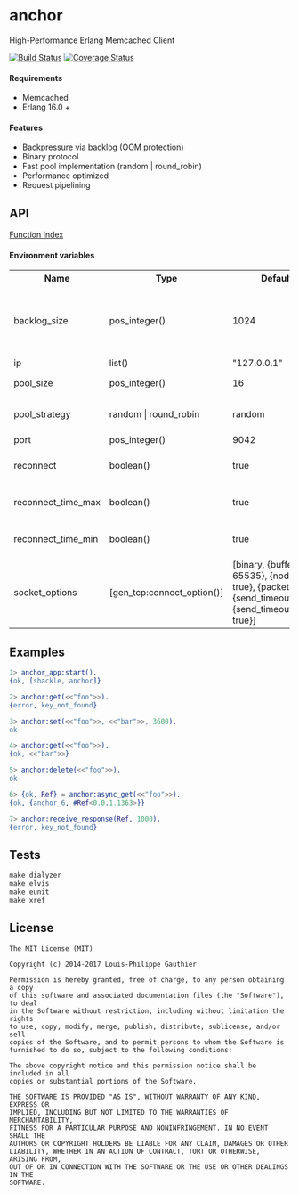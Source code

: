 # anchor

High-Performance Erlang Memcached Client

[![Build Status](https://travis-ci.org/lpgauth/anchor.svg?branch=master)](https://travis-ci.org/lpgauth/anchor)
[![Coverage Status](https://coveralls.io/repos/github/lpgauth/anchor/badge.svg?branch=master)](https://coveralls.io/github/lpgauth/anchor?branch=master)
#### Requirements

* Memcached
* Erlang 16.0 +

#### Features

* Backpressure via backlog (OOM protection)
* Binary protocol
* Fast pool implementation (random | round_robin)
* Performance optimized
* Request pipelining

## API
<a href="http://github.com/lpgauth/anchor/blob/master/doc/anchor.md#index" class="module">Function Index</a>

#### Environment variables

<table width="100%">
  <theader>
    <th>Name</th>
    <th>Type</th>
    <th>Default</th>
    <th>Description</th>
  </theader>
  <tr>
    <td>backlog_size</td>
    <td>pos_integer()</td>
    <td>1024</td>
    <td>maximum number of concurrent requests per connection</td>
  </tr>
  <tr>
    <td>ip</td>
    <td>list()</td>
    <td>"127.0.0.1"</td>
    <td>server ip</td>
  </tr>
  <tr>
    <td>pool_size</td>
    <td>pos_integer()</td>
    <td>16</td>
    <td>number of connections</td>
  </tr>
  <tr>
    <td>pool_strategy</td>
    <td>random | round_robin</td>
    <td>random</td>
    <td>connection selection strategy</td>
  </tr>
  <tr>
    <td>port</td>
    <td>pos_integer()</td>
    <td>9042</td>
    <td>server port</td>
  </tr>
  <tr>
    <td>reconnect</td>
    <td>boolean()</td>
    <td>true</td>
    <td>reconnect closed connections</td>
  </tr>
  <tr>
    <td>reconnect_time_max</td>
    <td>boolean()</td>
    <td>true</td>
    <td>reconnect maximum time</td>
  </tr>
  <tr>
    <td>reconnect_time_min</td>
    <td>boolean()</td>
    <td>true</td>
    <td>reconnect minimum time</td>
  </tr>
  <tr>
    <td>socket_options</td>
    <td>[gen_tcp:connect_option()]</td>
    <td>
        [binary,
        {buffer, 65535},
        {nodelay, true},
        {packet, raw},
        {send_timeout, 50},
        {send_timeout_close, true}]
    </td>
    <td>options passed to the socket</td>
  </tr>
</table>

## Examples

```erlang
1> anchor_app:start().
{ok, [shackle, anchor]}

2> anchor:get(<<"foo">>).
{error, key_not_found}

3> anchor:set(<<"foo">>, <<"bar">>, 3600).
ok

4> anchor:get(<<"foo">>).
{ok, <<"bar">>}

5> anchor:delete(<<"foo">>).
ok

6> {ok, Ref} = anchor:async_get(<<"foo">>).
{ok, {anchor_6, #Ref<0.0.1.1363>}}

7> anchor:receive_response(Ref, 1000).
{error, key_not_found}
```

## Tests

```makefile
make dialyzer
make elvis
make eunit
make xref
```

## License

```license
The MIT License (MIT)

Copyright (c) 2014-2017 Louis-Philippe Gauthier

Permission is hereby granted, free of charge, to any person obtaining a copy
of this software and associated documentation files (the "Software"), to deal
in the Software without restriction, including without limitation the rights
to use, copy, modify, merge, publish, distribute, sublicense, and/or sell
copies of the Software, and to permit persons to whom the Software is
furnished to do so, subject to the following conditions:

The above copyright notice and this permission notice shall be included in all
copies or substantial portions of the Software.

THE SOFTWARE IS PROVIDED "AS IS", WITHOUT WARRANTY OF ANY KIND, EXPRESS OR
IMPLIED, INCLUDING BUT NOT LIMITED TO THE WARRANTIES OF MERCHANTABILITY,
FITNESS FOR A PARTICULAR PURPOSE AND NONINFRINGEMENT. IN NO EVENT SHALL THE
AUTHORS OR COPYRIGHT HOLDERS BE LIABLE FOR ANY CLAIM, DAMAGES OR OTHER
LIABILITY, WHETHER IN AN ACTION OF CONTRACT, TORT OR OTHERWISE, ARISING FROM,
OUT OF OR IN CONNECTION WITH THE SOFTWARE OR THE USE OR OTHER DEALINGS IN THE
SOFTWARE.
```
